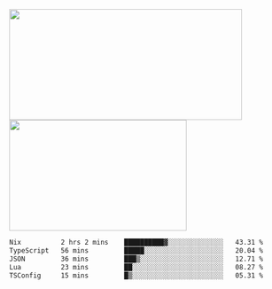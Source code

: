 <a href="https://github.com/anuraghazra/github-readme-stats">
  <img height=200 width=420 align="center" src="https://github-readme-stats.vercel.app/api?username=airRnot1106&hide_title=true&show_icons=true&rank_icon=github" />
</a>
<a href="https://github.com/anuraghazra/convoychat">
  <img height=200 width=320 align="center" src="https://github-readme-stats.vercel.app/api/top-langs/?username=airRnot1106&hide_title=true&layout=compact&hide=html,css" />
</a>

<!--START_SECTION:waka-->

```txt
Nix          2 hrs 2 mins    ██████████▓░░░░░░░░░░░░░░   43.31 %
TypeScript   56 mins         █████░░░░░░░░░░░░░░░░░░░░   20.04 %
JSON         36 mins         ███▒░░░░░░░░░░░░░░░░░░░░░   12.71 %
Lua          23 mins         ██░░░░░░░░░░░░░░░░░░░░░░░   08.27 %
TSConfig     15 mins         █▒░░░░░░░░░░░░░░░░░░░░░░░   05.31 %
```

<!--END_SECTION:waka-->

